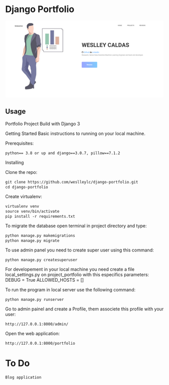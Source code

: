 # Django Portfolio

![alt text](https://github.com/weslleylc/django-portfolio/blob/master/portfolio/static/portfolio/img/django_project.png)

Usage
-----
Portfolio Project Build with Django 3

Getting Started
Basic instructions to running on your local machine.

Prerequisites:

    python== 3.8 or up and django==3.0.7, pillow==7.1.2

Installing

Clone the repo:

    git clone https://github.com/weslleylc/django-portfolio.git
    cd django-portfolio

Create virtualenv:

    virtualenv venv
    source venv/bin/activate
    pip install -r requirements.txt

 
To migrate the database open terminal in project directory and type:

    python manage.py makemigrations
    python manage.py migrate

To use admin panel you need to create super user using this command:

    python manage.py createsuperuser

For developement in your local machine you need create a file local_settings.py on project_portfolio with this especifics parameters:
    DEBUG = True
    ALLOWED_HOSTS = []


To run the program in local server use the following command:

    python manage.py runserver
    
Go to admin painel and create a Profile, them associete this profile with your user:
    
    http://127.0.0.1:8000/admin/

Open the web application:
  
    http://127.0.0.1:8000/portfolio

# To Do
    Blog application 

